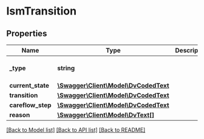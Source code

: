 # IsmTransition

## Properties
Name | Type | Description | Notes
------------ | ------------- | ------------- | -------------
**_type** | **string** |  | [optional] [default to 'ISM_TRANSITION']
**current_state** | [**\Swagger\Client\Model\DvCodedText**](DvCodedText.md) |  | 
**transition** | [**\Swagger\Client\Model\DvCodedText**](DvCodedText.md) |  | [optional] 
**careflow_step** | [**\Swagger\Client\Model\DvCodedText**](DvCodedText.md) |  | [optional] 
**reason** | [**\Swagger\Client\Model\DvText[]**](DvText.md) |  | [optional] 

[[Back to Model list]](../../README.md#documentation-for-models) [[Back to API list]](../../README.md#documentation-for-api-endpoints) [[Back to README]](../../README.md)

